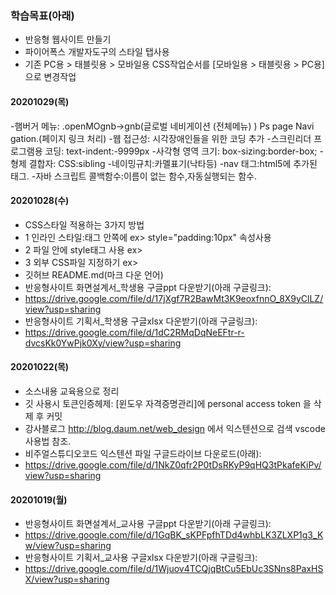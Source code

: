 ### 학습목표(아래)

- 반응형 웹사이트 만들기
- 파이어폭스 개발자도구의 스타일 탭사용
- 기존 PC용 > 태블릿용 > 모바일용 CSS작업순서를 [모바일용 > 태블릿용 > PC용] 으로 변경작업
#### 20201029(목)
-햄버거 메뉴: .openMOgnb->gnb(글로벌 네비게이션 (전체메뉴) )
              Ps page Navi gation.(페이지 링크 처리)
-웹 접근성: 시각장애인들을 위한 코딩 추가
-스크린리더 프로그램용 코딩: text-indent:-9999px 
-사각형 영역 크기: box-sizing:border-box;
-형제 결합자: CSS:sibling
-네이밍규치:카멜표기(낙타등)
-nav 태그:html5에 추가된 태그.
-자바 스크립트 콜백함수:이름이 없는 함수,자동실행되는 함수.
#### 20201028(수)
- CSS스타일 적용하는 3가지 방법
- 1 인라인 스타일:태그 안쪽에 ex> style="padding:10px" 속성사용
- 2 파일 안에 style태그 사용 ex><style>내부스타일 추가</style>
- 3 외부 CSS파일 지정하기 ex> <link href="css파일 위치"/>
- 깃허브 README.md(마크 다운 언어)
- 반응형사이트 화면설계서_학생용 구글ppt 다운받기(아래 구글링크):
- https://drive.google.com/file/d/17jXgf7R2BawMt3K9eoxfnnO_8X9yClLZ/view?usp=sharing
- 반응형사이트 기획서_학생용 구글xlsx 다운받기(아래 구글링크):
- https://drive.google.com/file/d/1dC2RMqDqNeEFtr-r-dvcsKk0YwPjk0Xy/view?usp=sharing

#### 20201022(목)

- 소스내용 교육용으로 정리
- 깃 사용시 토큰인증헤제: [윈도우 자격증명관리]에 personal access token 을 삭제 후 커밋
- 강사블로그 http://blog.daum.net/web_design 에서 익스텐션으로 검색 vscode 사용법 참조.
- 비주얼스튜디오코드 익스텐션 파일 구글드라이브 다운로드(아래):
- https://drive.google.com/file/d/1NkZ0qfr2P0tDsRKyP9qHQ3tPkafeKiPv/view?usp=sharing

#### 20201019(월)

- 반응형사이트 화면설계서_교사용 구글ppt 다운받기(아래 구글링크):
- https://drive.google.com/file/d/1GqBK_sKPFpfhTDd4whbLK3ZLXP1g3_Kw/view?usp=sharing
- 반응형사이트 기획서_교사용 구글xlsx 다운받기(아래 구글링크):
- https://drive.google.com/file/d/1Wjuov4TCQjqBtCu5EbUc3SNns8PaxHSX/view?usp=sharing
